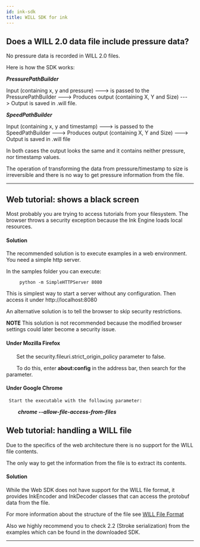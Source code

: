 ```yaml
---
id: ink-sdk
title: WILL SDK for ink
---
```


## Does a WILL 2.0 data file include pressure data?

No pressure data is recorded in WILL 2.0 files.

Here is how the SDK works:

**_PressurePathBuilder_**

Input (containing x, y and pressure) ---> is passed to the PressurePathBuilder ---> Produces output (containing X, Y and Size) ---> Output is saved in .will file.

**_SpeedPathBuilder_**

Input (containing x, y and timestamp) ---> is passed to the SpeedPathBuilder ---> Produces output (containing X, Y and Size) ---> Output is saved in .will file

In both cases the output looks the same and it contains neither pressure, nor timestamp values.

The operation of transforming the data from pressure/timestamp to size is irreversible and there is no way to get pressure information from the file.

---

## Web tutorial: shows a black screen

Most probably you are trying to access tutorials from your filesystem. The browser throws a security exception because the Ink Engine loads local resources.

#### Solution

The recommended solution is to execute examples in a web environment. You need a simple http server.

In the samples folder you can execute:
```
     python -m SimpleHTTPServer 8080
```

This is simplest way to start a server without any configuration. Then access it under http://localhost:8080

An alternative solution is to tell the browser to skip security restrictions.

**NOTE** This solution is not recommended because the modified browser settings could later become a security issue.

#### Under Mozilla Firefox
&nbsp;&nbsp;&nbsp;&nbsp;&nbsp;&nbsp; Set the security.fileuri.strict_origin_policy parameter to false.

&nbsp;&nbsp;&nbsp;&nbsp;&nbsp;&nbsp; To do this, enter **about:config** in the address bar, then search for the parameter.

#### Under Google Chrome
     Start the executable with the following parameter:  
&nbsp; &nbsp;&nbsp;&nbsp;&nbsp;&nbsp;    **_chrome --allow-file-access-from-files_**

## Web tutorial: handling a WILL file

Due to the specifics of the web architecture there is no support for the WILL file contents.

The only way to get the information from the file is to extract its contents.

#### Solution

While the Web SDK does not have support for the WILL file format, it provides InkEncoder and InkDecoder classes that can access the protobuf data from the file.

For more information about the structure of the file see [WILL File Format](/sdk-for-ink/)

Also we highly recommend you to check 2.2 (Stroke serialization) from the examples which can be found in the downloaded SDK.

---
